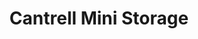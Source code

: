 ---
title: "Cantrell Mini Storage"
url: /little-rock/cantrell-mini-storage-cantrell-road-4/
shop: Mieten
---